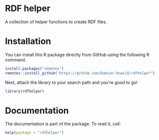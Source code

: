 # RDF helper

A collection of helper functions to create RDF files.

# Installation

You can install this R package directly from GitHub using the following R command.

```r
install.packages("remotes")
remotes::install_github("https://github.com/Damian-Oswald/rdfhelper")
```

Next, attach the library to your search path and you're good to go!

```r
library(rdfhelper)
```

# Documentation

The documentation is part of the package. To read it, call:

```r
help(package = "rdfhelper")
```